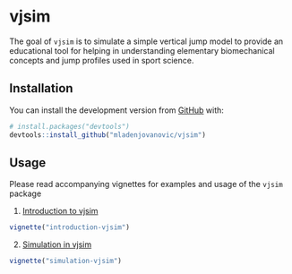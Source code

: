 
<!-- README.md is generated from README.Rmd. Please edit that file -->

# vjsim

<!-- badges: start -->

<!-- badges: end -->

The goal of `vjsim` is to simulate a simple vertical jump model to
provide an educational tool for helping in understanding elementary
biomechanical concepts and jump profiles used in sport science.

## Installation

You can install the development version from
[GitHub](https://github.com/mladenjovanovic/vjsim) with:

``` r
# install.packages("devtools")
devtools::install_github("mladenjovanovic/vjsim")
```

## Usage

Please read accompanying vignettes for examples and usage of the `vjsim`
package

1.  [Introduction to
    vjsim](https://htmlpreview.github.io/?https://github.com/mladenjovanovic/vjsim/blob/master/doc/introduction-vjsim.html)

<!-- end list -->

``` r
vignette("introduction-vjsim")
```

2.  [Simulation in
    vjsim](https://htmlpreview.github.io/?https://github.com/mladenjovanovic/vjsim/blob/master/doc/simulation-vjsim.html)

<!-- end list -->

``` r
vignette("simulation-vjsim")
```
